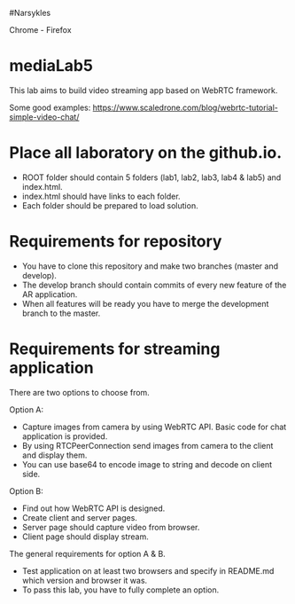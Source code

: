 #Narsykles

Chrome - Firefox

# mediaLab5

This lab aims to build video streaming app based on WebRTC framework.

Some good examples:
https://www.scaledrone.com/blog/webrtc-tutorial-simple-video-chat/


# Place all laboratory on the github.io.
  - ROOT folder should contain 5 folders (lab1, lab2, lab3, lab4 & lab5) and index.html.
  - index.html should have links to each folder.
  - Each folder should be prepared to load solution.

# Requirements for repository
  - You have to clone this repository and make two branches (master and develop).
  - The develop branch should contain commits of every new feature of the AR application.
  - When all features will be ready you have to merge the development branch to the master.

# Requirements for streaming application
There are two options to choose from.

Option A:
  - Capture images from camera by using WebRTC API. Basic code for chat application is provided.
  - By using RTCPeerConnection send images from camera to the client and display them.
  - You can use base64 to encode image to string and decode on client side.

Option B:
  - Find out how WebRTC API is designed.
  - Create client and server pages.
  - Server page should capture video from browser.
  - Client page should display stream.


The general requirements for option A & B.
  - Test application on at least two browsers and specify in README.md which version and browser it was.
  - To pass this lab, you have to fully complete an option.  
